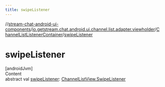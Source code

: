 ```yaml
---
title: swipeListener
---
```

//[stream-chat-android-ui-components](../../../index.md)/[io.getstream.chat.android.ui.channel.list.adapter.viewholder](../index.md)/[ChannelListListenerContainer](index.md)/[swipeListener](swipeListener.md)



# swipeListener  
[androidJvm]  
Content  
abstract val [swipeListener](swipeListener.md): [ChannelListView.SwipeListener](../../io.getstream.chat.android.ui.channel.list/ChannelListView/SwipeListener/index.md)  



